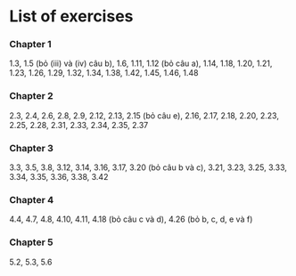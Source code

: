 # List of exercises
### Chapter 1
1.3, 1.5 (bỏ (iii) và (iv) câu b), 1.6, 1.11, 1.12 (bỏ câu a), 1.14, 1.18, 1.20, 1.21, 1.23, 1.26, 1.29, 1.32, 1.34, 1.38, 1.42, 1.45, 1.46, 1.48

### Chapter 2
2.3, 2.4, 2.6, 2.8, 2.9, 2.12, 2.13, 2.15 (bỏ câu e), 2.16, 2.17, 2.18, 2.20, 2.23, 2.25, 2.28, 2.31, 2.33, 2.34, 2.35, 2.37

### Chapter 3
3.3, 3.5, 3.8, 3.12, 3.14, 3.16, 3.17, 3.20 (bỏ câu b và c), 3.21, 3.23, 3.25, 3.33, 3.34, 3.35, 3.36, 3.38, 3.42

### Chapter 4
4.4, 4.7, 4.8, 4.10, 4.11, 4.18 (bỏ câu c và d), 4.26 (bỏ b, c, d, e và f)

### Chapter 5
5.2, 5.3, 5.6
